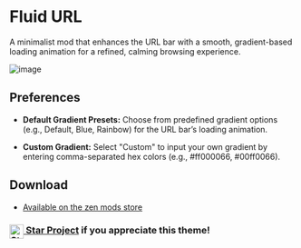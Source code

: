 # Fluid URL 

A minimalist mod that enhances the URL bar with a smooth, gradient-based loading animation for a refined, calming browsing experience.

![image](https://github.com/user-attachments/assets/7009dcfa-5dd0-4e02-b176-0382ffa01937)

## Preferences

- **Default Gradient Presets:** Choose from predefined gradient options (e.g., Default, Blue, Rainbow) for the URL bar’s loading animation.

- **Custom Gradient:** Select "Custom" to input your own gradient by entering comma-separated hex colors (e.g., #ff000066, #00ff0066).

## Download

* [Available on the zen mods store](https://zen-browser.app/mods/cfa711cf-e9f7-4c35-8289-3e7633f93565/)

### [<img src="https://raw.githubusercontent.com/Tarikul-Islam-Anik/Microsoft-Teams-Animated-Emojis/master/Emojis/Travel%20and%20places/Star.png" alt="Star" width="25" height="25" align="top"/> Star Project](https://github.com/wysh3/Zen-Mods) if you appreciate this theme!
